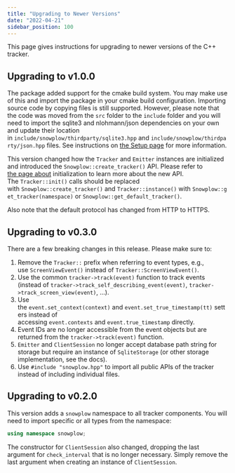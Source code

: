 ```yaml
---
title: "Upgrading to Newer Versions"
date: "2022-04-21"
sidebar_position: 100
---
```


This page gives instructions for upgrading to newer versions of the C++ tracker.

## Upgrading to v1.0.0

The package added support for the cmake build system. You may make use of this and import the package in your cmake build configuration. Importing source code by copying files is still supported. However, please note that the code was moved from the `src` folder to the `include` folder and you will need to import the sqlite3 and nlohmann/json dependencies on your own and update their location in `include/snowplow/thirdparty/sqlite3.hpp` and `include/snowplow/thirdparty/json.hpp` files. See instructions on [the Setup page](/docs/collecting-data/collecting-from-own-applications/c-tracker/setup/index.md) for more information.

This version changed how the `Tracker` and `Emitter` instances are initialized and introduced the `Snowplow::create_tracker()` API. Please refer to [the page about](/docs/collecting-data/collecting-from-own-applications/c-tracker/initialisation/index.md) initialization to learn more about the new API. The `Tracker::init()` calls should be replaced with `Snowplow::create_tracker()` and `Tracker::instance()` with `Snowplow::get_tracker(namespace)` or `Snowplow::get_default_tracker()`.

Also note that the default protocol has changed from HTTP to HTTPS.

## Upgrading to v0.3.0

There are a few breaking changes in this release. Please make sure to:

1. Remove the `Tracker::` prefix when referring to event types, e.g., use `ScreenViewEvent()` instead of `Tracker::ScreenViewEvent()`.
2. Use the common `tracker->track(event)` function to track events (instead of `tracker->track_self_describing_event(event)`, `tracker->track_screen_view(event)`, ...).
3. Use the `event.set_context(context)` and `event.set_true_timestamp(tt)` setters instead of accessing `event.contexts` and `event.true_timestamp` directly.
4. Event IDs are no longer accessible from the event objects but are returned from the `tracker->track(event)` function.
5. `Emitter` and `ClientSession` no longer accept database path string for storage but require an instance of `SqliteStorage` (or other storage implementation, see the docs).
6. Use `#include "snowplow.hpp"` to import all public APIs of the tracker instead of including individual files.

## Upgrading to v0.2.0

This version adds a `snowplow` namespace to all tracker components. You will need to import specific or all types from the namespace:

```cpp
using namespace snowplow;
```

The constructor for `ClientSession` also changed, dropping the last argument for `check_interval` that is no longer necessary. Simply remove the last argument when creating an instance of `ClientSession`.
